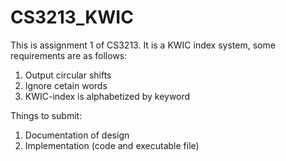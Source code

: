 CS3213_KWIC
==================
This is assignment 1 of CS3213. It is a KWIC index system, some requirements are as follows:
1. Output circular shifts
2. Ignore cetain words
3. KWIC-index is alphabetized by keyword

Things to submit:
1. Documentation of design
2. Implementation (code and executable file)

